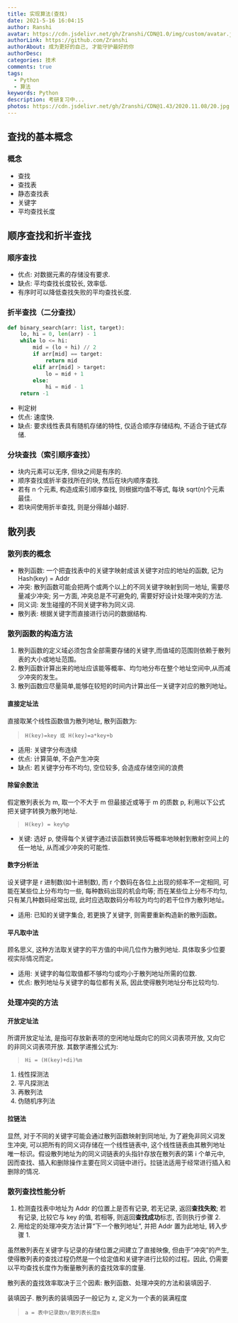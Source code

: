 ```yaml
---
title: 实现算法(查找)
date: 2021-5-16 16:04:15
author: Ranshi
avatar: https://cdn.jsdelivr.net/gh/Zranshi/CDN@1.0/img/custom/avatar.jpg
authorLink: https://github.com/Zranshi
authorAbout: 成为更好的自己, 才能守护最好的你
authorDesc:
categories: 技术
comments: true
tags:
  - Python
  - 算法
keywords: Python
description: 考研复习中...
photos: https://cdn.jsdelivr.net/gh/Zranshi/CDN@1.43/2020.11.08/20.jpg
---
```


## 查找的基本概念

### 概念

- 查找
- 查找表
- 静态查找表
- 关键字
- 平均查找长度

## 顺序查找和折半查找

### 顺序查找

- 优点: 对数据元素的存储没有要求.
- 缺点: 平均查找长度较长, 效率低.
- 有序时可以降低查找失败的平均查找长度.

### 折半查找（二分查找）

```py
def binary_search(arr: list, target):
    lo, hi = 0, len(arr) - 1
    while lo <= hi:
        mid = (lo + hi) // 2
        if arr[mid] == target:
            return mid
        elif arr[mid] > target:
            lo = mid + 1
        else:
            hi = mid - 1
    return -1
```

- 判定树
- 优点: 速度快.
- 缺点: 要求线性表具有随机存储的特性, 仅适合顺序存储结构, 不适合于链式存储.

### 分块查找（索引顺序查找）

- 块内元素可以无序, 但块之间是有序的.
- 顺序查找或折半查找所在的块, 然后在块内顺序查找.
- 若有 n 个元素, 构造成索引顺序查找, 则根据均值不等式, 每块 sqrt(n)个元素最佳.
- 若块间使用折半查找, 则是分得越小越好.

## 散列表

### 散列表的概念

- 散列函数: 一个把査找表中的关键字映射成该关键字对应的地址的函数, 记为 Hash(key) = Addr
- 冲突: 散列函数可能会把两个或两个以上的不同关键字映射到同一地址, 需要尽量减少冲突; 另一方面, 冲突总是不可避免的, 需要好好设计处理冲突的方法.
- 同义词: 发生碰撞的不同关键字称为同义词.
- 散列表: 根据关键字而直接进行访问的数据结构.

### 散列函数的构造方法

1. 散列函数的定义域必须包含全部需要存储的关键字,而值域的范围则依赖于散列表的大小或地址范围。
2. 散列函数计算出来的地址应该能等概率、均匀地分布在整个地址空间中,从而减少冲突的发生。
3. 散列函数应尽量简单,能够在较短的时间内计算出任一关键字对应的散列地址。

#### 直接定址法

直接取某个线性函数值为散列地址, 散列函数为:

> `H(key)=key 或 H(key)=a*key+b`

- 适用: 关键字分布连续
- 优点: 计算简单, 不会产生冲突
- 缺点: 若关键字分布不均匀, 空位较多, 会造成存储空间的浪费

#### 除留余数法

假定散列表长为 m, 取一个不大于 m 但最接近或等于 m 的质数 p, 利用以下公式把关键字转换为散列地址.

> `H(key) = key%p`

- 关键: 选好 p, 使得每个关键字通过该函数转换后等概率地映射到散射空间上的任一地址, 从而减少冲突的可能性.

#### 数字分析法

设关键字是 r 进制数(如十进制数), 而 r 个数码在各位上出现的频率不一定相同, 可能在某些位上分布均匀一些, 每种数码出现的机会均等; 而在某些位上分布不均匀, 只有某几种数码经常出现, 此时应选取数码分布较为均匀的若干位作为散列地址。

- 适用: 已知的关键字集合, 若更换了关键字, 则需要重新构造新的散列函数。

#### 平凡取中法

顾名思义, 这种方法取关键字的平方值的中间几位作为散列地址. 具体取多少位要视实际情况而定。

- 适用: 关键字的每位取值都不够均匀或均小于散列地址所需的位数.
- 优点: 散列地址与关键字的每位都有关系, 因此使得散列地址分布比较均匀.

### 处理冲突的方法

#### 开放定址法

所谓开放定址法, 是指可存放新表项的空闲地址既向它的同义词表项开放, 又向它的非同义词表项开放. 其数学递推公式为:

> `Hi = (H(key)+di)%m`

1. 线性探测法
2. 平凡探测法
3. 再散列法
4. 伪随机序列法

#### 拉链法

显然, 对于不同的关键字可能会通过散列函数映射到同地址, 为了避免非同义词发生冲突, 可以把所有的同义词存储在一个线性链表中, 这个线性链表由其散列地址唯一标识。假设散列地址为的同义词链表的头指针存放在散列表的第 i 个单元中, 因而查找、插入和删除操作主要在同义词链中进行。拉链法适用于经常进行插入和删除的情况.

### 散列查找性能分析

1. 检测査找表中地址为 Addr 的位置上是否有记录, 若无记录, 返回**查找失败**; 若有记录, 比较它与 key 的值, 若相等, 则返回**查找成功**标志, 否则执行步骤 2.
2. 用给定的处理冲突方法计算“下一个散列地址”, 并把 Addr 置为此地址, 转入步骤 1.

虽然散列表在关键字与记录的存储位置之间建立了直接映像, 但由于“冲突”的产生, 使得散列表的查找过程仍然是一个给定值和关键字进行比较的过程。因此, 仍需要以平均查找长度作为衡量散列表的査找效率的度量.

散列表的査找效率取决于三个因素: 散列函数、处理冲突的方法和装填因子.

装填因子. 散列表的装填因子一般记为 z, 定义为一个表的装满程度

> `a = 表中记录数n/散列表长度m`
